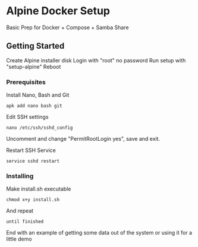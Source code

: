 # Alpine Docker Setup

Basic Prep for Docker + Compose + Samba Share

## Getting Started

Create Alpine installer disk
Login with "root" no password
Run setup with "setup-alpine"
Reboot

### Prerequisites

Install Nano, Bash and Git

```
apk add nano bash git

```

Edit SSH settings

```
nano /etc/ssh/sshd_config
```

Uncomment and change "PermitRootLogin yes", save and exit.

Restart SSH Service

```
service sshd restart
```

### Installing

Make install.sh executable

```
chmod x+y install.sh
```

And repeat

```
until finished
```

End with an example of getting some data out of the system or using it for a little demo

